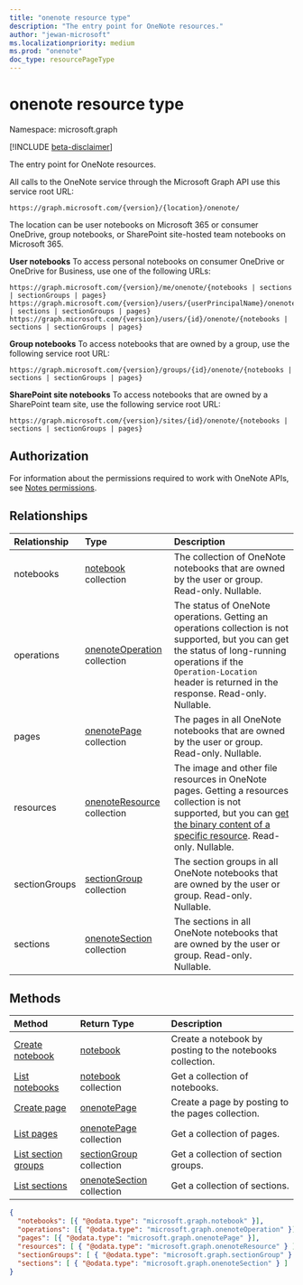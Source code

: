 ```yaml
---
title: "onenote resource type"
description: "The entry point for OneNote resources."
author: "jewan-microsoft"
ms.localizationpriority: medium
ms.prod: "onenote"
doc_type: resourcePageType
---
```


# onenote resource type

Namespace: microsoft.graph

[!INCLUDE [beta-disclaimer](../../includes/beta-disclaimer.md)]

The entry point for OneNote resources.

All calls to the OneNote service through the Microsoft Graph API use this service root URL:

```http
https://graph.microsoft.com/{version}/{location}/onenote/ 
```

The location can be user notebooks on Microsoft 365 or consumer OneDrive, group notebooks, or SharePoint site-hosted team notebooks on Microsoft 365. 

**User notebooks** To access personal notebooks on consumer OneDrive or OneDrive for Business, use one of the following URLs:

```http
https://graph.microsoft.com/{version}/me/onenote/{notebooks | sections | sectionGroups | pages} 
https://graph.microsoft.com/{version}/users/{userPrincipalName}/onenote/{notebooks | sections | sectionGroups | pages} 
https://graph.microsoft.com/{version}/users/{id}/onenote/{notebooks | sections | sectionGroups | pages} 
```

**Group notebooks** To access notebooks that are owned by a group, use the following service root URL:

```http
https://graph.microsoft.com/{version}/groups/{id}/onenote/{notebooks | sections | sectionGroups | pages} 
```
**SharePoint site notebooks** To access notebooks that are owned by a SharePoint team site, use the following service root URL:

```http
https://graph.microsoft.com/{version}/sites/{id}/onenote/{notebooks | sections | sectionGroups | pages} 
```

## Authorization

For information about the permissions required to work with OneNote APIs, see [Notes permissions](/graph/permissions-reference#notes-permissions).

## Relationships
| Relationship | Type	|Description|
|:---------------|:--------|:----------|
|notebooks|[notebook](notebook.md) collection|The collection of OneNote notebooks that are owned by the user or group. Read-only. Nullable.|
|operations|[onenoteOperation](onenoteoperation.md) collection |The status of OneNote operations. Getting an operations collection is not supported, but you can get the status of long-running operations if the `Operation-Location` header is returned in the response. Read-only. Nullable.|
|pages|[onenotePage](onenotepage.md) collection|The pages in all OneNote notebooks that are owned by the user or group.  Read-only. Nullable.|
|resources|[onenoteResource](onenoteresource.md) collection |The image and other file resources in OneNote pages. Getting a resources collection is not supported, but you can [get the binary content of a specific resource](onenoteresource.md). Read-only. Nullable.|
|sectionGroups|[sectionGroup](sectiongroup.md) collection|The section groups in all OneNote notebooks that are owned by the user or group.  Read-only. Nullable.|
|sections|[onenoteSection](onenotesection.md) collection|The sections in all OneNote notebooks that are owned by the user or group.  Read-only. Nullable.|

## Methods

| Method		   | Return Type	|Description|
|:---------------|:--------|:----------|
|[Create notebook](../api/onenote-post-notebooks.md) |[notebook](notebook.md)| Create a notebook by posting to the notebooks collection.|
|[List notebooks](../api/onenote-list-notebooks.md) |[notebook](notebook.md) collection| Get a collection of notebooks.|
|[Create page](../api/onenote-post-pages.md) |[onenotePage](onenotepage.md) | Create a page by posting to the pages collection.|
|[List pages](../api/onenote-list-pages.md) |[onenotePage](onenotepage.md)  collection| Get a collection of pages.|
|[List section groups](../api/onenote-list-sectiongroups.md) |[sectionGroup](sectiongroup.md) collection| Get a collection of section groups.|
|[List sections](../api/onenote-list-sections.md) |[onenoteSection](onenotesection.md) collection| Get a collection of sections.|
<!--{
  "blockType": "resource",
  "baseType": "microsoft.graph.entity",
  "@odata.type": "microsoft.graph.onenote"
}-->
``` json
{
  "notebooks": [{ "@odata.type": "microsoft.graph.notebook" }],
  "operations": [{ "@odata.type": "microsoft.graph.onenoteOperation" }],
  "pages": [{ "@odata.type": "microsoft.graph.onenotePage" }],
  "resources": [ { "@odata.type": "microsoft.graph.onenoteResource" } ],
  "sectionGroups": [ { "@odata.type": "microsoft.graph.sectionGroup" } ],
  "sections": [ { "@odata.type": "microsoft.graph.onenoteSection" } ]
}
```

<!-- uuid: 8fcb5dbc-d5aa-4681-8e31-b001d5168d79
2015-10-25 14:57:30 UTC -->
<!--
{
  "type": "#page.annotation",
  "description": "onenote resource",
  "keywords": "",
  "section": "documentation",
  "tocPath": "",
  "suppressions": []
}
-->


